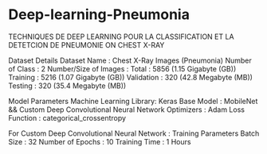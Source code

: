 # Deep-learning-Pneumonia
TECHNIQUES DE DEEP LEARNING POUR LA CLASSIFICATION ET LA DETETCION DE PNEUMONIE ON CHEST X-RAY


Dataset Details
Dataset Name            : Chest X-Ray Images (Pneumonia)
Number of Class         : 2
Number/Size of Images   : Total      : 5856 (1.15 Gigabyte (GB))
                          Training   : 5216 (1.07 Gigabyte (GB))
                          Validation : 320  (42.8 Megabyte (MB))
                          Testing    : 320  (35.4 Megabyte (MB))

Model Parameters
Machine Learning Library: Keras
Base Model              : MobileNet && Custom Deep Convolutional Neural Network
Optimizers              : Adam
Loss Function           : categorical_crossentropy

For Custom Deep Convolutional Neural Network : 
Training Parameters
Batch Size              : 32
Number of Epochs        : 10
Training Time           : 1 Hours

